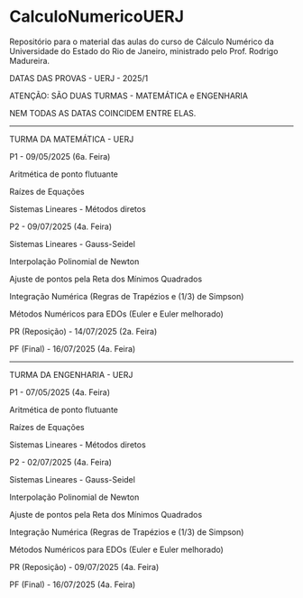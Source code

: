 # CalculoNumericoUERJ
Repositório para o material das aulas do curso de Cálculo Numérico da Universidade do Estado do Rio de Janeiro, ministrado pelo Prof. Rodrigo Madureira.

DATAS DAS PROVAS - UERJ - 2025/1 

ATENÇÃO: SÃO DUAS TURMAS - MATEMÁTICA e ENGENHARIA

NEM TODAS AS DATAS COINCIDEM ENTRE ELAS.

-------------------------------------------------------------------------------------------------------------

TURMA DA MATEMÁTICA - UERJ

P1 - 09/05/2025 (6a. Feira)

Aritmética de ponto flutuante

Raízes de Equações 

Sistemas Lineares - Métodos diretos


P2 - 09/07/2025 (4a. Feira)

Sistemas Lineares - Gauss-Seidel 

Interpolação Polinomial de Newton

Ajuste de pontos pela Reta dos Mínimos Quadrados

Integração Numérica (Regras de Trapézios e (1/3) de Simpson)

Métodos Numéricos para EDOs (Euler e Euler melhorado)


PR (Reposição) - 14/07/2025 (2a. Feira)

PF (Final) - 16/07/2025 (4a. Feira)

--------------------------------------------------------------------------------------------------------


TURMA DA ENGENHARIA - UERJ


P1 - 07/05/2025 (4a. Feira)

Aritmética de ponto flutuante

Raízes de Equações 

Sistemas Lineares - Métodos diretos


P2 - 02/07/2025 (4a. Feira)


Sistemas Lineares - Gauss-Seidel

Interpolação Polinomial de Newton

Ajuste de pontos pela Reta dos Mínimos Quadrados

Integração Numérica (Regras de Trapézios e (1/3) de Simpson)

Métodos Numéricos para EDOs (Euler e Euler melhorado)


PR (Reposição) - 09/07/2025 (4a. Feira)

PF (Final) - 16/07/2025 (4a. Feira)
 



